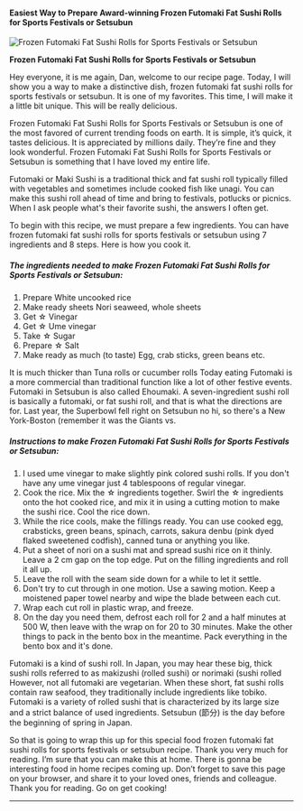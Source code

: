             

#### Easiest Way to Prepare Award-winning Frozen Futomaki Fat Sushi Rolls for Sports Festivals or Setsubun

![Frozen Futomaki Fat Sushi Rolls for Sports Festivals or Setsubun](https://img-global.cpcdn.com/recipes/4657987223289856/751x532cq70/frozen-futomaki-fat-sushi-rolls-for-sports-festivals-or-setsubun-recipe-main-photo.jpg)

**Frozen Futomaki Fat Sushi Rolls for Sports Festivals or Setsubun**

Hey everyone, it is me again, Dan, welcome to our recipe page. Today, I will show you a way to make a distinctive dish, frozen futomaki fat sushi rolls for sports festivals or setsubun. It is one of my favorites. This time, I will make it a little bit unique. This will be really delicious.

Frozen Futomaki Fat Sushi Rolls for Sports Festivals or Setsubun is one of the most favored of current trending foods on earth. It is simple, it’s quick, it tastes delicious. It is appreciated by millions daily. They’re fine and they look wonderful. Frozen Futomaki Fat Sushi Rolls for Sports Festivals or Setsubun is something that I have loved my entire life.

Futomaki or Maki Sushi is a traditional thick and fat sushi roll typically filled with vegetables and sometimes include cooked fish like unagi. You can make this sushi roll ahead of time and bring to festivals, potlucks or picnics. When I ask people what's their favorite sushi, the answers I often get.

To begin with this recipe, we must prepare a few ingredients. You can have frozen futomaki fat sushi rolls for sports festivals or setsubun using 7 ingredients and 8 steps. Here is how you cook it.

##### The ingredients needed to make Frozen Futomaki Fat Sushi Rolls for Sports Festivals or Setsubun:

1.  Prepare White uncooked rice
2.  Make ready sheets Nori seaweed, whole sheets
3.  Get ☆ Vinegar
4.  Get ☆ Ume vinegar
5.  Take ☆ Sugar
6.  Prepare ☆ Salt
7.  Make ready as much (to taste) Egg, crab sticks, green beans etc.

It is much thicker than Tuna rolls or cucumber rolls Today eating Futomaki is a more commercial than traditional function like a lot of other festive events. Futomaki in Setsubun is also called Ehoumaki. A seven-ingredient sushi roll is basically a futomaki, or fat sushi roll, and that is what the directions are for. Last year, the Superbowl fell right on Setsubun no hi, so there's a New York-Boston (remember it was the Giants vs.

##### Instructions to make Frozen Futomaki Fat Sushi Rolls for Sports Festivals or Setsubun:

1.  I used ume vinegar to make slightly pink colored sushi rolls. If you don't have any ume vinegar just 4 tablespoons of regular vinegar.
2.  Cook the rice. Mix the ☆ ingredients together. Swirl the ☆ ingredients onto the hot cooked rice, and mix it in using a cutting motion to make the sushi rice. Cool the rice down.
3.  While the rice cools, make the fillings ready. You can use cooked egg, crabsticks, green beans, spinach, carrots, sakura denbu (pink dyed flaked sweetened codfish), canned tuna or anything you like.
4.  Put a sheet of nori on a sushi mat and spread sushi rice on it thinly. Leave a 2 cm gap on the top edge. Put on the filling ingredients and roll it all up.
5.  Leave the roll with the seam side down for a while to let it settle.
6.  Don't try to cut through in one motion. Use a sawing motion. Keep a moistened paper towel nearby and wipe the blade between each cut.
7.  Wrap each cut roll in plastic wrap, and freeze.
8.  On the day you need them, defrost each roll for 2 and a half minutes at 500 W, then leave with the wrap on for 20 to 30 minutes. Make the other things to pack in the bento box in the meantime. Pack everything in the bento box and it's done.

Futomaki is a kind of sushi roll. In Japan, you may hear these big, thick sushi rolls referred to as makizushi (rolled sushi) or norimaki (sushi rolled However, not all futomaki are vegetarian. When these short, fat sushi rolls contain raw seafood, they traditionally include ingredients like tobiko. Futomaki is a variety of rolled sushi that is characterized by its large size and a strict balance of used ingredients. Setsubun (節分) is the day before the beginning of spring in Japan.

So that is going to wrap this up for this special food frozen futomaki fat sushi rolls for sports festivals or setsubun recipe. Thank you very much for reading. I’m sure that you can make this at home. There is gonna be interesting food in home recipes coming up. Don’t forget to save this page on your browser, and share it to your loved ones, friends and colleague. Thank you for reading. Go on get cooking!

* * *